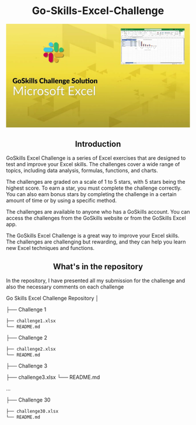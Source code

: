 <h1 align="center">Go-Skills-Excel-Challenge</h1>

![alt text](https://github.com/Gbekoilias/Go-Skills-Excel-Challenge/blob/main/G0_skills_Excel_Cover_Photo.jpg?raw=true)

<h2 align="center">Introduction</h2> 
GoSkills Excel Challenge is a series of Excel exercises that are designed to test and improve your Excel skills. The challenges cover a wide range of topics, including data analysis, formulas, functions, and charts.

The challenges are graded on a scale of 1 to 5 stars, with 5 stars being the highest score. To earn a star, you must complete the challenge correctly. You can also earn bonus stars by completing the challenge in a certain amount of time or by using a specific method.

The challenges are available to anyone who has a GoSkills account. You can access the challenges from the GoSkills website or from the GoSkills Excel app.

The GoSkills Excel Challenge is a great way to improve your Excel skills. The challenges are challenging but rewarding, and they can help you learn new Excel techniques and functions.

<h2 align = "center">What's in the repository</h2>
In the repository, I have presented all my submission for the challenge and also the necessary comments on each challenge


Go Skills Excel Challenge Repository
│

├── Challenge 1

    ├── challenge1.xlsx
    └── README.md

├── Challenge 2

    ├── challenge2.xlsx
    └── README.md

├── Challenge 3

   ├── challenge3.xlsx
   └── README.md

...


├── Challenge 30

    ├── challenge30.xlsx
    └── README.md
